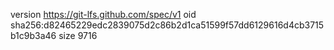 version https://git-lfs.github.com/spec/v1
oid sha256:d82465229edc2839075d2c86b2d1ca51599f57dd6129616d4cb3715b1c9b3a46
size 9716
